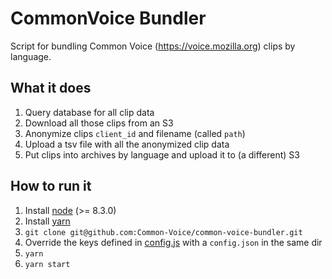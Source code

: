 # CommonVoice Bundler
Script for bundling Common Voice (https://voice.mozilla.org) clips by language.

## What it does
1. Query database for all clip data
1. Download all those clips from an S3
1. Anonymize clips `client_id` and filename (called `path`)
1. Upload a tsv file with all the anonymized clip data
1. Put clips into archives by language and upload it to (a different) S3

## How to run it
1. Install [node](https://nodejs.org) (>= 8.3.0)
1. Install [yarn](https://yarnpkg.com/docs/install)
1. `git clone git@github.com:Common-Voice/common-voice-bundler.git`
1. Override the keys defined in [config.js](https://github.com/Common-Voice/common-voice-bundler/blob/master/config.js) with a `config.json` in the same dir
1. `yarn`
1. `yarn start`
